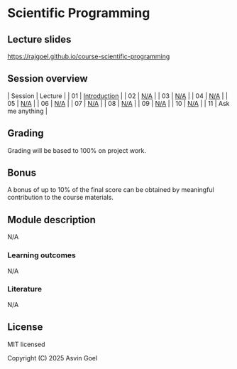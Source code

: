 # Scientific Programming

## Lecture slides

https://rajgoel.github.io/course-scientific-programming

## Session overview

| Session | Lecture                       |
| 01      | [Introduction](https://rajgoel.github.io/course-scientific-programming/?topic=01-lecture)         |
| 02      | [N/A](https://rajgoel.github.io/course-scientific-programming/?topic=02-lecture)                  |
| 03      | [N/A](https://rajgoel.github.io/course-scientific-programming/?topic=03-lecture)                  |
| 04      | [N/A](https://rajgoel.github.io/course-scientific-programming/?topic=04-lecture)                  |
| 05      | [N/A](https://rajgoel.github.io/course-scientific-programming/?topic=05-lecture)                  |
| 06      | [N/A](https://rajgoel.github.io/course-scientific-programming/?topic=06-lecture)                  |
| 07      | [N/A](https://rajgoel.github.io/course-scientific-programming/?topic=07-lecture)                  |
| 08      | [N/A](https://rajgoel.github.io/course-scientific-programming/?topic=08-lecture)                  |
| 09      | [N/A](https://rajgoel.github.io/course-scientific-programming/?topic=09-lecture)                  |
| 10      | [N/A](https://rajgoel.github.io/course-scientific-programming/?topic=10-lecture)                  |
| 11      | Ask me anything               |

## Grading

Grading will be based to 100% on project work.

## Bonus

A bonus of up to 10% of the final score can be obtained by meaningful contribution to the course materials. 

## Module description

N/A

### Learning outcomes

N/A

### Literature

N/A

## License

MIT licensed

Copyright (C) 2025 Asvin Goel

